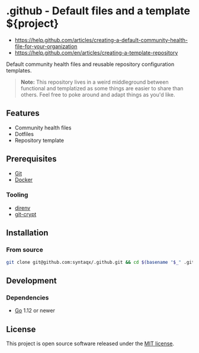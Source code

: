 # .github - Default files and a template ${project}

- https://help.github.com/articles/creating-a-default-community-health-file-for-your-organization
- https://help.github.com/en/articles/creating-a-template-repository

Default community health files and reusable repository configuration templates.

> **Note:** This repository lives in a weird middleground between functional and
> templatized as some things are easier to share than others. Feel free to poke
> around and adapt things as you'd like.

## Features

- Community health files
- Dotfiles
- Repository template

## Prerequisites

- [Git](https://git-scm.com/)
- [Docker](https://www.docker.com/)

### Tooling

- [direnv](https://direnv.net/)
- [git-crypt](https://www.agwa.name/projects/git-crypt/)

## Installation

### From source

```sh
git clone git@github.com:syntaqx/.github.git && cd $(basename "$_" .git)
```

## Development

### Dependencies

- [Go](https://golang.org/) 1.12 or newer

## License

[mit]: https://opensource.org/licenses/MIT

This project is open source software released under the [MIT license][mit].
